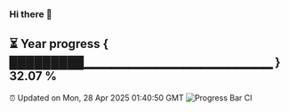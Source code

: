 ### Hi there 👋
⏳ Year progress { █████████▁▁▁▁▁▁▁▁▁▁▁▁▁▁▁▁▁▁▁▁▁ } 32.07 %
---
⏰ Updated on Mon, 28 Apr 2025 01:40:50 GMT
![Progress Bar CI](https://github.com/liununu/liununu/workflows/Progress%20Bar%20CI/badge.svg)
